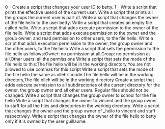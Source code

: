 0 - Create a script that changes your user ID to betty. 1 - Write a script that prints the effective userid of the current user. 
Write a script that prints all the groups the current user is part of.
Write a script that changes the owner of the file hello to the user betty.
Write a script that creates an empty file called hello.
Write a script that adds execute permission to the owner of the file hello.
Write a script that adds execute permission to the owner and the group owner, and read permission to other users, to the file hello.
Write a script that adds execution permission to the owner, the group owner and the other users, to the file hello
Write a script that sets the permission to the file hello as follows:Owner: no permission at all,Group: no permission at all,Other users: all the permissions
Write a script that sets the mode of the file hello to this:The file hello will be in the working directory,You are not allowed to use commas for this script
Write a script that sets the mode of the file hello the same as olleh’s mode.The file hello will be in the working directory,The file olleh will be in the working directory
Create a script that adds execute permission to all subdirectories of the current directory for the owner, the group owner and all other users. Regular files should not be changed.
Write a script that changes the group owner to school for the file hello
Write a script that changes the owner to vincent and the group owner to staff for all the files and directories in the working directory.
Write a script that changes the owner and the group owner of _hello to vincent and staff respectively.
Write a script that changes the owner of the file hello to betty only if it is owned by the user guillaume.
